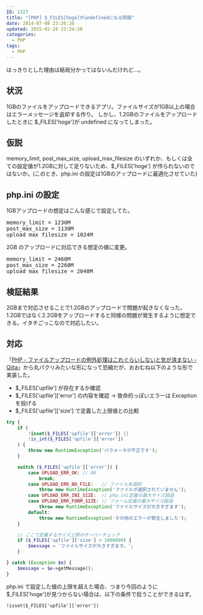 ```yaml
---
ID: 1327
title: "[PHP] $_FILES[hoge]がundefinedになる問題"
date: 2014-07-08 23:26:26
updated: 2015-02-28 23:24:20
categories:
  - PHP
tags: 
  - PHP
---
```


はっきりとした理由は結局分かってはないんだけれど…。

<!--more-->
<h2>状況</h2>
1GBのファイルをアップロードできるアプリ。ファイルサイズが1GB以上の場合はエラーメッセージを返却する作り。
しかし、1.2GBのファイルをアップロードしたときに $_FILES['hoge']が undefined になってしまった。

<h2>仮説</h2>
memory_limit, post_max_size, upload_max_filesize のいずれか、もしくは全ての設定値が1.2GBに対して足りないため、$_FILES['hoge'] が作られないのではないか。(このとき、php.ini の設定は1GBのアップロードに最適化させていた)

<h2>php.ini の設定</h2>
1GBアップロードの想定はこんな感じで設定してた。
<pre>memory_limit = 1230M
post_max_size = 1130M
upload_max_filesize = 1024M
</pre>

2GB のアップロードに対応できる想定の値に変更。

<pre>memory_limit = 2460M
post_max_size = 2260M
upload_max_filesize = 2048M</pre>

<h2>検証結果</h2>
2GBまで対応させることで1.2GBのアップロードで問題が起きなくなった。
1.2GBではなく2.2GBをアップロードすると同様の問題が発生するように想定できる。イタチごっこなので対応したい。

<h2>対応</h2>
「<a href="http://qiita.com/mpyw/items/939964377766a54d4682" target="_blank">PHP - ファイルアップロードの例外処理はこれぐらいしないと気が済まない - Qiita</a>」から丸パクリみたいな形になって恐縮だが、おおむね以下のような形で実装した。

<ul>
<li>$_FILES['upfile'] が存在するか確認</li>
<li>$_FILES['upfile']['error'] の内容を確認
→ 致命的っぽいエラーは Exception を投げる</li>
<li>$_FILES['upfile']['size'] で定義した上限値との比較</li>
</ul>

```php
try {
    if (
        !isset($_FILES['upfile']['error']) ||
        !is_int($_FILES['upfile']['error'])
    ) {
        throw new RuntimeException('パラメータが不正です');
    }

    switch ($_FILES['upfile']['error']) {
        case UPLOAD_ERR_OK: // OK
            break;
        case UPLOAD_ERR_NO_FILE:   // ファイル未選択
            throw new RuntimeException('ファイルが選択されていません');
        case UPLOAD_ERR_INI_SIZE:  // php.ini定義の最大サイズ超過
        case UPLOAD_ERR_FORM_SIZE: // フォーム定義の最大サイズ超過
            throw new RuntimeException('ファイルサイズが大きすぎます');
        default:
            throw new RuntimeException('その他のエラーが発生しました');
    }

    // ここで定義するサイズ上限のオーバーチェック
    if ($_FILES['upfile']['size'] > 1000000) {
        $message = 'ファイルサイズが大きすぎます。';
    }

} catch (Exception $e) {
    $message = $e->getMessage();
}
```

php.ini で設定した値の上限を超えた場合、つまり今回のように \$\_FILES['hoge']が見つからない場合は、以下の条件で拾うことができるはず。

```
!isset($_FILES['upfile']['error'])
```
